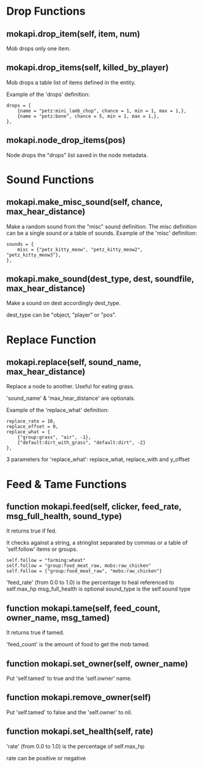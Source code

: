 #  Drop Functions

## mokapi.drop_item(self, item, num)
Mob drops only one item.

## mokapi.drop_items(self, killed_by_player)

Mob drops a table list of items defined in the entity.

Example of the 'drops' definition:
```
drops = {
	{name = "petz:mini_lamb_chop", chance = 1, min = 1, max = 1,},
	{name = "petz:bone", chance = 5, min = 1, max = 1,},
},
```
## mokapi.node_drop_items(pos)

Node drops the "drops" list saved in the node metadata.

# Sound Functions

## mokapi.make_misc_sound(self, chance, max_hear_distance)
Make a random sound from the "misc" sound definition.
The misc definition can be a single sound or a table of sounds.
Example of the 'misc' definition:
```
sounds = {
	misc = {"petz_kitty_meow", "petz_kitty_meow2", "petz_kitty_meow3"},
},
```
## mokapi.make_sound(dest_type, dest, soundfile, max_hear_distance)
Make a sound on dest accordingly dest_type.

dest_type can be "object, "player" or "pos".

# Replace Function

## mokapi.replace(self, sound_name, max_hear_distance)
Replace a node to another. Useful for eating grass.

'sound_name' & 'max_hear_distance' are optionals.

Example of the 'replace_what' definition:
```
replace_rate = 10,
replace_offset = 0,
replace_what = {
	{"group:grass", "air", -1},
	{"default:dirt_with_grass", "default:dirt", -2}
},
```
3 parameters for 'replace_what': replace_what, replace_with and y_offset

# Feed & Tame Functions

## function mokapi.feed(self, clicker, feed_rate, msg_full_health, sound_type)

It returns true if fed.

It checks against a string, a stringlist separated by commas or a table of 'self.follow' items or groups.
```
self.follow = "farming:wheat"
self.follow = "group:food_meat_raw, mobs:raw_chicken"
self.follow = {"group:food_meat_raw", "mobs:raw_chicken"}
```
'feed_rate' (from 0.0 to 1.0) is the percentage to heal referenced to self.max_hp
msg_full_health is optional
sound_type is the self.sound type

## function mokapi.tame(self, feed_count, owner_name, msg_tamed)
It returns true if tamed.

'feed_count' is the amount of food to get the mob tamed.

## function mokapi.set_owner(self, owner_name)
Put 'self.tamed' to true and the 'self.owner' name.

## function mokapi.remove_owner(self)
Put 'self.tamed' to false and the 'self.owner' to nil.

## function mokapi.set_health(self, rate)
'rate' (from 0.0 to 1.0) is the percentage of self.max_hp

rate can be positive or negative
